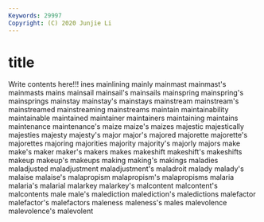 ```yaml
---
Keywords: 29997
Copyright: (C) 2020 Junjie Li
---
```


# title

Write contents here!!!
ines 
mainlining 
mainly 
mainmast 
mainmast's 
mainmasts 
mains 
mainsail
mainsail's 
mainsails 
mainspring 
mainspring's 
mainsprings 
mainstay 
mainstay's 
mainstays 
mainstream 
mainstream's
mainstreamed 
mainstreaming 
mainstreams 
maintain 
maintainability 
maintainable 
maintained 
maintainer 
maintainers 
maintaining
maintains 
maintenance 
maintenance's 
maize 
maize's 
maizes 
majestic 
majestically 
majesties 
majesty
majesty's 
major 
major's 
majored 
majorette 
majorette's 
majorettes 
majoring 
majorities 
majority
majority's 
majorly 
majors 
make 
make's 
maker 
maker's 
makers 
makes 
makeshift
makeshift's 
makeshifts 
makeup 
makeup's 
makeups 
making 
making's 
makings 
maladies 
maladjusted
maladjustment 
maladjustment's 
maladroit 
malady 
malady's 
malaise 
malaise's 
malapropism 
malapropism's 
malapropisms
malaria 
malaria's 
malarial 
malarkey 
malarkey's 
malcontent 
malcontent's 
malcontents 
male 
male's
malediction 
malediction's 
maledictions 
malefactor 
malefactor's 
malefactors 
maleness 
maleness's 
males 
malevolence
malevolence's 
malevolent 

